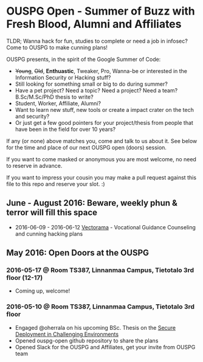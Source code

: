 # OUSPG Open - Summer of Buzz with Fresh Blood, Alumni and Affiliates

TLDR; Wanna hack for fun, studies to complete or need a job in infosec? Come to OUSPG to make cunning plans!

OUSPG presents, in the spirit of the Google Summer of Code:

 * ~~Young~~, ~~Old~~, **Enthuastic**, Tweaker, Pro, Wanna-be or interested in the Information Security or Hacking stuff?
 * Still looking for something small or big to do during summer?
 * Have a pet project? Need a topic? Need a project? Need a team? B.Sc/M.Sc/PhD thesis to write?
 * Student, Worker, Affiliate, Alumni?
 * Want to learn new stuff, new tools or create a impact crater on the tech and security?
 * Or just get a few good pointers for your project/thesis from people that have been in the field for over 10 years?

If any (or none) above matches you, come and talk to us about it. See below for the time and place of our next OUSPG open (doors) session.

If you want to come masked or anonymous you are most welcome, no need to reserve in advance.

If you want to impress your cousin you may make a pull request against this file to this repo and reserve your slot. :)

## June - August 2016: Beware, weekly phun & terror will fill this space

 * 2016-06-09 - 2016-06-12 [Vectorama](http://vectorama.info) - Vocational Guidance Counseling and cunning hacking plans

## May 2016: Open Doors at the OUSPG

### 2016-05-17 @ Room TS387, Linnanmaa Campus, Tietotalo 3rd floor (12-17)

 * Coming up, welcome!

### 2016-05-10 @ Room TS387, Linnanmaa Campus, Tietotalo 3rd floor

 * Engaged @oherrala on his upcoming BSc. Thesis on the [Secure Deployment in Challenging Environments](https://github.com/ouspg/secudep/)
 * Opened ouspg-open github repository to share the plans
 * Opened Slack for the OUSPG and Affiliates, get your invite from OUSPG team
